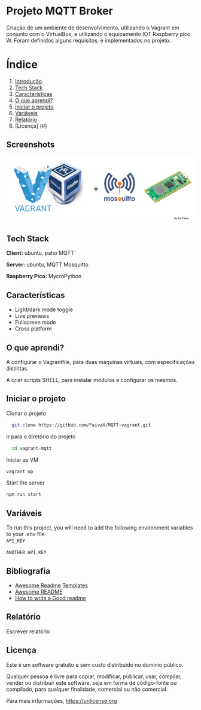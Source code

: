  
# Projeto MQTT Broker 
Criação de um ambiente de desenvolvimento, utilizando o Vagrant em conjunto com o VirtualBox, e utilizando o equipamento IOT Raspberry pico W.
Foram definidos alguns requisitos, e implementados no projeto.



# Índice  
1. [Introdução](#projeto-mqtt-broker)  
2. [Tech Stack](#tech-stack)    
3. [Características](#Características) 
4. [O que aprendi?](#)
5. [Iniciar o projeto](#)
6. [Variáveis](#)
7. [Relatório](#)
8. [Licença] (#)


## Screenshots  

![App Screenshot](https://github.com/PaivaX/MQTT-vagrant/blob/main/share/logo.png?raw=true)

## Tech Stack  

**Client:** ubuntu, paho MQTT  

**Server:** ubuntu, MQTT Mosquitto

**Raspberry Pico:** MycroPython

## Características  

- Light/dark mode toggle  
- Live previews  
- Fullscreen mode  
- Cross platform 

## O que aprendi?  

A configurar o Vagrantfile, para duas máquinas virtuais, com especificações distintas.

A criar scripts SHELL, para instalar módulos e configurar os mesmos.

## Iniciar o projeto 

Clonar o projeto  

~~~bash  
  git clone https://github.com/PaivaX/MQTT-vagrant.git
~~~

Ir para o diretório do projeto  

~~~bash  
  cd vagrant-mqtt
~~~

Iniciar as VM  

~~~bash  
vagrant up
~~~

Start the server  

~~~bash  
npm run start
~~~

## Variáveis  

To run this project, you will need to add the following environment variables to your .env file  
`API_KEY`  

`ANOTHER_API_KEY` 

## Bibliografia  

- [Awesome Readme Templates](https://awesomeopensource.com/project/elangosundar/awesome-README-templates)
- [Awesome README](https://github.com/matiassingers/awesome-readme)
- [How to write a Good readme](https://bulldogjob.com/news/449-how-to-write-a-good-readme-for-your-github-project)

## Relatório  

Escrever relatório

## Licença  

Este é um software gratuito e sem custo distribuído no domínio público.

Qualquer pessoa é livre para copiar, modificar, publicar, usar, compilar, vender ou
distribuir este software, seja em forma de código-fonte ou compilado, para qualquer finalidade, comercial ou não comercial.

Para mais informações, <https://unlicense.org>